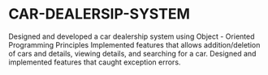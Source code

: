 # CAR-DEALERSIP-SYSTEM
Designed and developed a car dealership system using Object - Oriented Programming Principles
Implemented features that allows addition/deletion of cars and details, viewing details, and searching for a car.
Designed and implemented features that caught exception errors.

